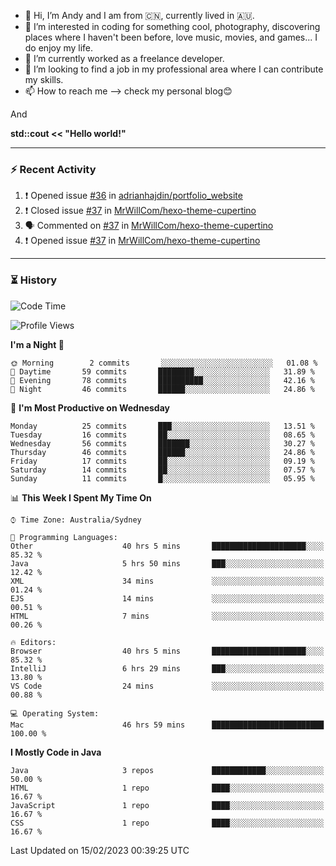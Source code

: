- 👋 Hi, I’m Andy and I am from :cn:, currently lived in 🇦🇺.
- 👀 I’m interested in coding for something cool, photography, discovering places where I haven't been before, love music, movies, and games... I do enjoy my life.
- 🌱 I’m currently worked as a freelance developer.
- 💞️ I’m looking to find a job in my professional area where I can contribute my skills.
- 📫 How to reach me --> check my personal blog😊

And

**std::cout << "Hello world!"**

---

### ⚡ Recent Activity
<!--START_SECTION:activity-->
1. ❗️ Opened issue [#36](https://github.com/adrianhajdin/portfolio_website/issues/36) in [adrianhajdin/portfolio_website](https://github.com/adrianhajdin/portfolio_website)
2. ❗️ Closed issue [#37](https://github.com/MrWillCom/hexo-theme-cupertino/issues/37) in [MrWillCom/hexo-theme-cupertino](https://github.com/MrWillCom/hexo-theme-cupertino)
3. 🗣 Commented on [#37](https://github.com/MrWillCom/hexo-theme-cupertino/issues/37) in [MrWillCom/hexo-theme-cupertino](https://github.com/MrWillCom/hexo-theme-cupertino)
4. ❗️ Opened issue [#37](https://github.com/MrWillCom/hexo-theme-cupertino/issues/37) in [MrWillCom/hexo-theme-cupertino](https://github.com/MrWillCom/hexo-theme-cupertino)
<!--END_SECTION:activity-->

---

### ⏳ History
<!--START_SECTION:waka-->
![Code Time](http://img.shields.io/badge/Code%20Time-82%20hrs%2018%20mins-blue)

![Profile Views](http://img.shields.io/badge/Profile%20Views-10-blue)

**I'm a Night 🦉** 

```text
🌞 Morning        2 commits       ░░░░░░░░░░░░░░░░░░░░░░░░░   01.08 % 
🌆 Daytime       59 commits       ████████░░░░░░░░░░░░░░░░░   31.89 % 
🌃 Evening       78 commits       ██████████░░░░░░░░░░░░░░░   42.16 % 
🌙 Night         46 commits       ██████░░░░░░░░░░░░░░░░░░░   24.86 % 

```
📅 **I'm Most Productive on Wednesday** 

```text
Monday          25 commits       ███░░░░░░░░░░░░░░░░░░░░░░   13.51 % 
Tuesday         16 commits       ██░░░░░░░░░░░░░░░░░░░░░░░   08.65 % 
Wednesday       56 commits       ███████░░░░░░░░░░░░░░░░░░   30.27 % 
Thursday        46 commits       ██████░░░░░░░░░░░░░░░░░░░   24.86 % 
Friday          17 commits       ██░░░░░░░░░░░░░░░░░░░░░░░   09.19 % 
Saturday        14 commits       ██░░░░░░░░░░░░░░░░░░░░░░░   07.57 % 
Sunday          11 commits       █░░░░░░░░░░░░░░░░░░░░░░░░   05.95 % 

```


📊 **This Week I Spent My Time On** 

```text
⌚︎ Time Zone: Australia/Sydney

💬 Programming Languages: 
Other                    40 hrs 5 mins       █████████████████████░░░░   85.32 % 
Java                     5 hrs 50 mins       ███░░░░░░░░░░░░░░░░░░░░░░   12.42 % 
XML                      34 mins             ░░░░░░░░░░░░░░░░░░░░░░░░░   01.24 % 
EJS                      14 mins             ░░░░░░░░░░░░░░░░░░░░░░░░░   00.51 % 
HTML                     7 mins              ░░░░░░░░░░░░░░░░░░░░░░░░░   00.26 % 

🔥 Editors: 
Browser                  40 hrs 5 mins       █████████████████████░░░░   85.32 % 
IntelliJ                 6 hrs 29 mins       ███░░░░░░░░░░░░░░░░░░░░░░   13.80 % 
VS Code                  24 mins             ░░░░░░░░░░░░░░░░░░░░░░░░░   00.88 % 

💻 Operating System: 
Mac                      46 hrs 59 mins      █████████████████████████   100.00 % 

```

**I Mostly Code in Java** 

```text
Java                     3 repos             ████████████░░░░░░░░░░░░░   50.00 % 
HTML                     1 repo              ████░░░░░░░░░░░░░░░░░░░░░   16.67 % 
JavaScript               1 repo              ████░░░░░░░░░░░░░░░░░░░░░   16.67 % 
CSS                      1 repo              ████░░░░░░░░░░░░░░░░░░░░░   16.67 % 

```



 Last Updated on 15/02/2023 00:39:25 UTC
<!--END_SECTION:waka-->


<!---
JinchuanL/JinchuanL is a ✨ special ✨ repository because its `README.md` (this file) appears on your GitHub profile.
You can click the Preview link to take a look at your changes.
--->
